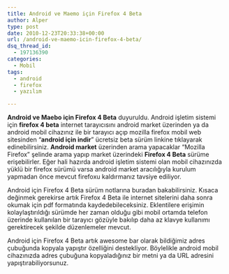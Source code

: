```yaml
---
title: Android ve Maemo için Firefox 4 Beta
author: Alper
type: post
date: 2010-12-23T20:33:38+00:00
url: /android-ve-maemo-icin-firefox-4-beta/
dsq_thread_id:
  - 197136390
categories:
  - Mobil
tags:
  - android
  - firefox
  - yazılım

---
```

**Android ve Maebo için Firefox 4 Beta** duyuruldu. Android işletim sistemi için **firefox 4 beta** internet tarayıcısını android market üzerinden ya da android mobil cihazınız ile bir tarayıcı açıp mozilla firefox mobil web sitesinden &#8220;**android için indir**&#8221; ücretsiz beta sürüm linkine tıklayarak edinebilirsiniz. **Android market** üzerinden arama yapacaklar &#8220;Mozilla Firefox&#8221; şelinde arama yapıp market üzerindeki **Firefox 4 Beta** sürüme erişebilirler. Eğer hali hazırda android işletim sistemi olan mobil cihazınızda yüklü bir firefox sürümü varsa android market aracılığıyla kurulum yapmadan önce mevcut firefoxu kaldırmanız tavsiye ediliyor.

Android için Firefox 4 Beta sürüm notlarına buradan bakabilirsiniz. Kısaca değinmek gerekirse artık Firefox 4 Beta ile internet sitelerini daha sonra okumak için pdf formatında kaydedebileceksiniz. Eklentilere erişimin kolaylaştırıldığı sürümde her zaman olduğu gibi mobil ortamda telefon üzerinde kullanılan bir tarayıcı gözüyle bakılıp daha az klavye kullanımı gerektirecek şekilde düzenlemeler mevcut.

Android için Firefox 4 Beta artık awesome bar olarak bildiğimiz adres çubuğunda kopyala yapıştır özelliğini destekliyor. Böylelikle android mobil cihazınızda adres çubuğuna kopyaladığınız bir metni ya da URL adresini yapıştırabiliyorsunuz.